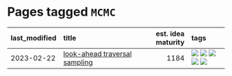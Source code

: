# Pages tagged `MCMC`

|last_modified|title|est. idea maturity|tags
|:---|:---|---:|:---|
|2023-02-22|[look-ahead traversal sampling](../look-ahead-traversal-sampling.md)|1184|[![](https://img.shields.io/badge/tag-MCMC-77a0)](../tags/MCMC.md) [![](https://img.shields.io/badge/tag-animation-834fc2)](../tags/animation.md) [![](https://img.shields.io/badge/tag-control-5d9a82)](../tags/control.md) [![](https://img.shields.io/badge/tag-experimental-4bcfd8)](../tags/experimental.md) [![](https://img.shields.io/badge/tag-image_generation-aa21fc)](../tags/image_generation.md)|